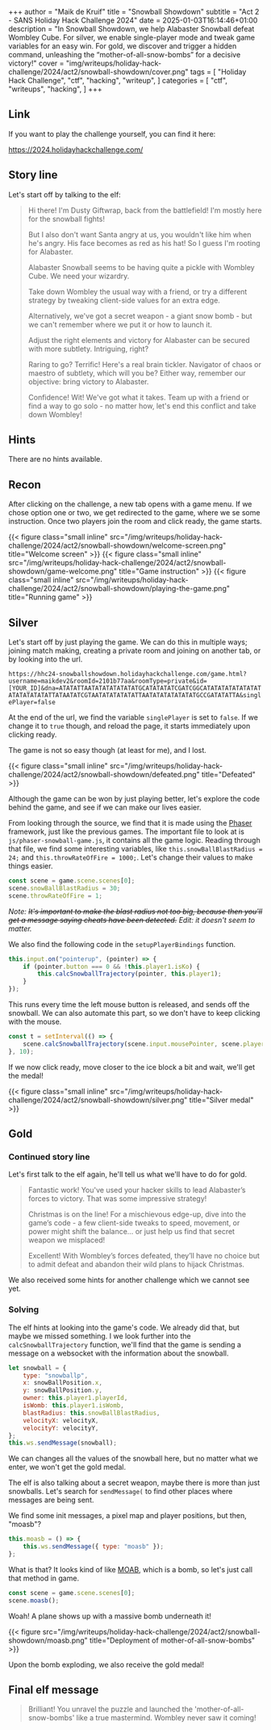 +++
author = "Maik de Kruif"
title = "Snowball Showdown"
subtitle = "Act 2 - SANS Holiday Hack Challenge 2024"
date = 2025-01-03T16:14:46+01:00
description = "In Snowball Showdown, we help Alabaster Snowball defeat Wombley Cube. For silver, we enable single-player mode and tweak game variables for an easy win. For gold, we discover and trigger a hidden command, unleashing the “mother-of-all-snow-bombs” for a decisive victory!"
cover = "img/writeups/holiday-hack-challenge/2024/act2/snowball-showdown/cover.png"
tags = [
    "Holiday Hack Challenge",
    "ctf",
    "hacking",
    "writeup",
]
categories = [
    "ctf",
    "writeups",
    "hacking",
]
+++

## Link

If you want to play the challenge yourself, you can find it here:

<https://2024.holidayhackchallenge.com/>

## Story line

Let's start off by talking to the elf:

> Hi there! I'm Dusty Giftwrap, back from the battlefield! I'm mostly here for the snowball fights!
>
> But I also don't want Santa angry at us, you wouldn't like him when he's angry. His face becomes as red as his hat! So I guess I'm rooting for Alabaster.
>
> Alabaster Snowball seems to be having quite a pickle with Wombley Cube. We need your wizardry.
>
> Take down Wombley the usual way with a friend, or try a different strategy by tweaking client-side values for an extra edge.
>
> Alternatively, we've got a secret weapon - a giant snow bomb - but we can't remember where we put it or how to launch it.
>
> Adjust the right elements and victory for Alabaster can be secured with more subtlety. Intriguing, right?
>
> Raring to go? Terrific! Here's a real brain tickler. Navigator of chaos or maestro of subtlety, which will you be? Either way, remember our objective: bring victory to Alabaster.
>
> Confidence! Wit! We've got what it takes. Team up with a friend or find a way to go solo - no matter how, let's end this conflict and take down Wombley!

## Hints

There are no hints available.

## Recon

After clicking on the challenge, a new tab opens with a game menu. If we chose option one or two, we get redirected to the game, where we se some instruction. Once two players join the room and click ready, the game starts.

{{< figure class="small inline" src="/img/writeups/holiday-hack-challenge/2024/act2/snowball-showdown/welcome-screen.png" title="Welcome screen" >}}
{{< figure class="small inline" src="/img/writeups/holiday-hack-challenge/2024/act2/snowball-showdown/game-welcome.png" title="Game instruction" >}}
{{< figure class="small inline" src="/img/writeups/holiday-hack-challenge/2024/act2/snowball-showdown/playing-the-game.png" title="Running game" >}}

## Silver

Let's start off by just playing the game. We can do this in multiple ways; joining match making, creating a private room and joining on another tab, or by looking into the url.

`https://hhc24-snowballshowdown.holidayhackchallenge.com/game.html?username=maikdev2&roomId=2101b77aa&roomType=private&id=[YOUR_ID]&dna=ATATATTAATATATATATATATGCATATATATCGATCGGCATATATATATATATATATATATATATATTATAATATCGTAATATATATATATTAATATATATATATATGCCGATATATTA&singlePlayer=false`

At the end of the url, we find the variable `singlePlayer` is set to `false`. If we change it to `true` though, and reload the page, it starts immediately upon clicking ready.

The game is not so easy though (at least for me), and I lost.

{{< figure class="small inline" src="/img/writeups/holiday-hack-challenge/2024/act2/snowball-showdown/defeated.png" title="Defeated" >}}

Although the game can be won by just playing better, let's explore the code behind the game, and see if we can make our lives easier.

From looking through the source, we find that it is made using the [Phaser](https://phaser.io/) framework, just like the previous games. The important file to look at is `js/phaser-snowball-game.js`, it contains all the game logic. Reading through that file, we find some interesting variables, like `this.snowBallBlastRadius = 24;` and `this.throwRateOfFire = 1000;`. Let's change their values to make things easier.

```js
const scene = game.scene.scenes[0];
scene.snowBallBlastRadius = 30;
scene.throwRateOfFire = 1;
```

_Note: ~~It's important to make the blast radius not too big, because then you'll get a message saying cheats have been detected.~~ Edit: it doesn't seem to matter._

We also find the following code in the `setupPlayerBindings` function.

```js
this.input.on("pointerup", (pointer) => {
    if (pointer.button === 0 && !this.player1.isKo) {
        this.calcSnowballTrajectory(pointer, this.player1);
    }
});
```

This runs every time the left mouse button is released, and sends off the snowball. We can also automate this part, so we don't have to keep clicking with the mouse.

```js
const t = setInterval(() => {
    scene.calcSnowballTrajectory(scene.input.mousePointer, scene.player1);
}, 10);
```

If we now click ready, move closer to the ice block a bit and wait, we'll get the medal!

{{< figure class="small inline" src="/img/writeups/holiday-hack-challenge/2024/act2/snowball-showdown/silver.png" title="Silver medal" >}}

## Gold

### Continued story line

Let's first talk to the elf again, he'll tell us what we'll have to do for gold.

> Fantastic work! You've used your hacker skills to lead Alabaster’s forces to victory. That was some impressive strategy!
>
> Christmas is on the line! For a mischievous edge-up, dive into the game’s code - a few client-side tweaks to speed, movement, or power might shift the balance… or just help us find that secret weapon we misplaced!
>
> Excellent! With Wombley’s forces defeated, they’ll have no choice but to admit defeat and abandon their wild plans to hijack Christmas.

We also received some hints for another challenge which we cannot see yet.

### Solving

The elf hints at looking into the game's code. We already did that, but maybe we missed something. I we look further into the `calcSnowballTrajectory` function, we'll find that the game is sending a message on a websocket with the information about the snowball.

```js
let snowball = {
    type: "snowballp",
    x: snowBallPosition.x,
    y: snowBallPosition.y,
    owner: this.player1.playerId,
    isWomb: this.player1.isWomb,
    blastRadius: this.snowBallBlastRadius,
    velocityX: velocityX,
    velocityY: velocityY,
};
this.ws.sendMessage(snowball);
```

We can changes all the values of the snowball here, but no matter what we enter, we won't get the gold medal.

The elf is also talking about a secret weapon, maybe there is more than just snowballs. Let's search for `sendMessage(` to find other places where messages are being sent.

We find some init messages, a pixel map and player positions, but then, "moasb"?

```js
this.moasb = () => {
    this.ws.sendMessage({ type: "moasb" });
};
```

What is that? It looks kind of like [MOAB](https://en.wikipedia.org/wiki/GBU-43/B_MOAB), which is a bomb, so let's just call that method in game.

```js
const scene = game.scene.scenes[0];
scene.moasb();
```

Woah! A plane shows up with a massive bomb underneath it!

{{< figure src="/img/writeups/holiday-hack-challenge/2024/act2/snowball-showdown/moasb.png" title="Deployment of mother-of-all-snow-bombs" >}}

Upon the bomb exploding, we also receive the gold medal!

## Final elf message

> Brilliant! You unravel the puzzle and launched the 'mother-of-all-snow-bombs' like a true mastermind. Wombley never saw it coming!
